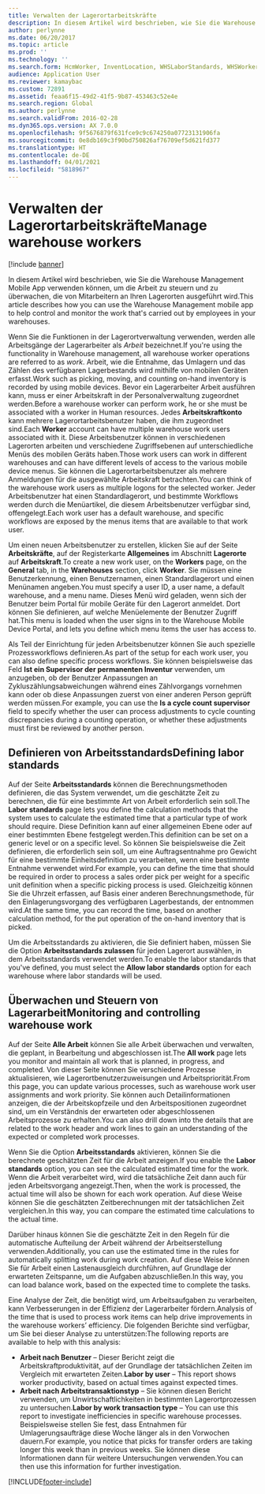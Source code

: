 ```yaml
---
title: Verwalten der Lagerortarbeitskräfte
description: In diesem Artikel wird beschrieben, wie Sie die Warehouse Management Mobile App verwenden können, um die Arbeit zu steuern und zu überwachen, die von Mitarbeitern an Ihren Lagerorten ausgeführt wird.
author: perlynne
ms.date: 06/20/2017
ms.topic: article
ms.prod: ''
ms.technology: ''
ms.search.form: HcmWorker, InventLocation, WHSLaborStandards, WHSWorker, WHSWorkTable, WHSWorkTableListPage, WHSResetUserPassword
audience: Application User
ms.reviewer: kamaybac
ms.custom: 72891
ms.assetid: feaa6f15-49d2-41f5-9b87-453463c52e4e
ms.search.region: Global
ms.author: perlynne
ms.search.validFrom: 2016-02-28
ms.dyn365.ops.version: AX 7.0.0
ms.openlocfilehash: 9f5676879f631fce9c9c674250a07723131906fa
ms.sourcegitcommit: 0e8db169c3f90bd750826af76709ef5d621fd377
ms.translationtype: HT
ms.contentlocale: de-DE
ms.lasthandoff: 04/01/2021
ms.locfileid: "5818967"
---
```

# <a name="manage-warehouse-workers"></a><span data-ttu-id="899a9-103">Verwalten der Lagerortarbeitskräfte</span><span class="sxs-lookup"><span data-stu-id="899a9-103">Manage warehouse workers</span></span>

[!include [banner](../includes/banner.md)]

<span data-ttu-id="899a9-104">In diesem Artikel wird beschrieben, wie Sie die Warehouse Management Mobile App verwenden können, um die Arbeit zu steuern und zu überwachen, die von Mitarbeitern an Ihren Lagerorten ausgeführt wird.</span><span class="sxs-lookup"><span data-stu-id="899a9-104">This article describes how you can use the Warehouse Management mobile app to help control and monitor the work that's carried out by employees in your warehouses.</span></span>

<span data-ttu-id="899a9-105">Wenn Sie die Funktionen in der Lagerortverwaltung verwenden, werden alle Arbeitsgänge der Lagerarbeiter als *Arbeit* bezeichnet.</span><span class="sxs-lookup"><span data-stu-id="899a9-105">If you're using the functionality in Warehouse management, all warehouse worker operations are referred to as *work*.</span></span> <span data-ttu-id="899a9-106">Arbeit, wie die Entnahme, das Umlagern und das Zählen des verfügbaren Lagerbestands wird mithilfe von mobilen Geräten erfasst.</span><span class="sxs-lookup"><span data-stu-id="899a9-106">Work such as picking, moving, and counting on-hand inventory is recorded by using mobile devices.</span></span> <span data-ttu-id="899a9-107">Bevor ein Lagerarbeiter Arbeit ausführen kann, muss er einer Arbeitskraft in der Personalverwaltung zugeordnet werden.</span><span class="sxs-lookup"><span data-stu-id="899a9-107">Before a warehouse worker can perform work, he or she must be associated with a worker in Human resources.</span></span> <span data-ttu-id="899a9-108">Jedes **Arbeitskraftkonto** kann mehrere Lagerortarbeitsbenutzer haben, die ihm zugeordnet sind.</span><span class="sxs-lookup"><span data-stu-id="899a9-108">Each **Worker** account can have multiple warehouse work users associated with it.</span></span> <span data-ttu-id="899a9-109">Diese Arbeitsbenutzer können in verschiedenen Lagerorten arbeiten und verschiedene Zugriffsebenen auf unterschiedliche Menüs des mobilen Geräts haben.</span><span class="sxs-lookup"><span data-stu-id="899a9-109">Those work users can work in different warehouses and can have different levels of access to the various mobile device menus.</span></span> <span data-ttu-id="899a9-110">Sie können die Lagerortarbeitsbenutzer als mehrere Anmeldungen für die ausgewählte Arbeitskraft betrachten.</span><span class="sxs-lookup"><span data-stu-id="899a9-110">You can think of the warehouse work users as multiple logons for the selected worker.</span></span> <span data-ttu-id="899a9-111">Jeder Arbeitsbenutzer hat einen Standardlagerort, und bestimmte Workflows werden durch die Menüartikel, die diesem Arbeitsbenutzer verfügbar sind, offengelegt.</span><span class="sxs-lookup"><span data-stu-id="899a9-111">Each work user has a default warehouse, and specific workflows are exposed by the menus items that are available to that work user.</span></span> 

<span data-ttu-id="899a9-112">Um einen neuen Arbeitsbenutzer zu erstellen, klicken Sie auf der Seite **Arbeitskräfte**, auf der Registerkarte **Allgemeines** im Abschnitt **Lagerorte** auf **Arbeitskraft**.</span><span class="sxs-lookup"><span data-stu-id="899a9-112">To create a new work user, on the **Workers** page, on the **General** tab, in the **Warehouses** section, click **Worker**.</span></span> <span data-ttu-id="899a9-113">Sie müssen eine Benutzerkennung, einen Benutzernamen, einen Standardlagerort und einen Menünamen angeben.</span><span class="sxs-lookup"><span data-stu-id="899a9-113">You must specify a user ID, a user name, a default warehouse, and a menu name.</span></span> <span data-ttu-id="899a9-114">Dieses Menü wird geladen, wenn sich der Benutzer beim Portal für mobile Geräte für den Lagerort anmeldet. Dort können Sie definieren, auf welche Menüelemente der Benutzer Zugriff hat.</span><span class="sxs-lookup"><span data-stu-id="899a9-114">This menu is loaded when the user signs in to the Warehouse Mobile Device Portal, and lets you define which menu items the user has access to.</span></span> 

<span data-ttu-id="899a9-115">Als Teil der Einrichtung für jeden Arbeitsbenutzer können Sie auch spezielle Prozessworkflows definieren.</span><span class="sxs-lookup"><span data-stu-id="899a9-115">As part of the setup for each work user, you can also define specific process workflows.</span></span> <span data-ttu-id="899a9-116">Sie können beispielsweise das Feld **Ist ein Supervisor der permanenten Inventur** verwenden, um anzugeben, ob der Benutzer Anpassungen an Zykluszählungsabweichungen während eines Zählvorgangs vornehmen kann oder ob diese Anpassungen zuerst von einer anderen Person geprüft werden müssen.</span><span class="sxs-lookup"><span data-stu-id="899a9-116">For example, you can use the **Is a cycle count supervisor** field to specify whether the user can process adjustments to cycle counting discrepancies during a counting operation, or whether these adjustments must first be reviewed by another person.</span></span>

## <a name="defining-labor-standards"></a><span data-ttu-id="899a9-117">Definieren von Arbeitsstandards</span><span class="sxs-lookup"><span data-stu-id="899a9-117">Defining labor standards</span></span>
<span data-ttu-id="899a9-118">Auf der Seite **Arbeitsstandards** können die Berechnungsmethoden definieren, die das System verwendet, um die geschätzte Zeit zu berechnen, die für eine bestimmte Art von Arbeit erforderlich sein soll.</span><span class="sxs-lookup"><span data-stu-id="899a9-118">The **Labor standards** page lets you define the calculation methods that the system uses to calculate the estimated time that a particular type of work should require.</span></span> <span data-ttu-id="899a9-119">Diese Definition kann auf einer allgemeinen Ebene oder auf einer bestimmten Ebene festgelegt werden.</span><span class="sxs-lookup"><span data-stu-id="899a9-119">This definition can be set on a generic level or on a specific level.</span></span> <span data-ttu-id="899a9-120">So können Sie beispielsweise die Zeit definieren, die erforderlich sein soll, um eine Auftragsentnahme pro Gewicht für eine bestimmte Einheitsdefinition zu verarbeiten, wenn eine bestimmte Entnahme verwendet wird.</span><span class="sxs-lookup"><span data-stu-id="899a9-120">For example, you can define the time that should be required in order to process a sales order pick per weight for a specific unit definition when a specific picking process is used.</span></span> <span data-ttu-id="899a9-121">Gleichzeitig können Sie die Uhrzeit erfassen, auf Basis einer anderen Berechnungsmethode, für den Einlagerungsvorgang des verfügbaren Lagerbestands, der entnommen wird.</span><span class="sxs-lookup"><span data-stu-id="899a9-121">At the same time, you can record the time, based on another calculation method, for the put operation of the on-hand inventory that is picked.</span></span> 

<span data-ttu-id="899a9-122">Um die Arbeitsstandards zu aktivieren, die Sie definiert haben, müssen Sie die Option **Arbeitsstandards zulassen** für jeden Lagerort auswählen, in dem Arbeitsstandards verwendet werden.</span><span class="sxs-lookup"><span data-stu-id="899a9-122">To enable the labor standards that you've defined, you must select the **Allow labor standards** option for each warehouse where labor standards will be used.</span></span>

## <a name="monitoring-and-controlling-warehouse-work"></a><span data-ttu-id="899a9-123">Überwachen und Steuern von Lagerarbeit</span><span class="sxs-lookup"><span data-stu-id="899a9-123">Monitoring and controlling warehouse work</span></span>
<span data-ttu-id="899a9-124">Auf der Seite **Alle Arbeit** können Sie alle Arbeit überwachen und verwalten, die geplant, in Bearbeitung und abgeschlossen ist.</span><span class="sxs-lookup"><span data-stu-id="899a9-124">The **All work** page lets you monitor and maintain all work that is planned, in progress, and completed.</span></span> <span data-ttu-id="899a9-125">Von dieser Seite können Sie verschiedene Prozesse aktualisieren, wie Lagerortbenutzerzuweisungen und Arbeitspriorität.</span><span class="sxs-lookup"><span data-stu-id="899a9-125">From this page, you can update various processes, such as warehouse work user assignments and work priority.</span></span> <span data-ttu-id="899a9-126">Sie können auch Detailinformationen anzeigen, die der Arbeitskopfzeile und den Arbeitspositionen zugeordnet sind, um ein Verständnis der erwarteten oder abgeschlossenen Arbeitsprozesse zu erhalten.</span><span class="sxs-lookup"><span data-stu-id="899a9-126">You can also drill down into the details that are related to the work header and work lines to gain an understanding of the expected or completed work processes.</span></span> 

<span data-ttu-id="899a9-127">Wenn Sie die Option **Arbeitsstandards** aktivieren, können Sie die berechnete geschätzten Zeit für die Arbeit anzeigen.</span><span class="sxs-lookup"><span data-stu-id="899a9-127">If you enable the **Labor standards** option, you can see the calculated estimated time for the work.</span></span> <span data-ttu-id="899a9-128">Wenn die Arbeit verarbeitet wird, wird die tatsächliche Zeit dann auch für jeden Arbeitsvorgang angezeigt.</span><span class="sxs-lookup"><span data-stu-id="899a9-128">Then, when the work is processed, the actual time will also be shown for each work operation.</span></span> <span data-ttu-id="899a9-129">Auf diese Weise können Sie die geschätzten Zeitberechnungen mit der tatsächlichen Zeit vergleichen.</span><span class="sxs-lookup"><span data-stu-id="899a9-129">In this way, you can compare the estimated time calculations to the actual time.</span></span> 

<span data-ttu-id="899a9-130">Darüber hinaus können Sie die geschätzte Zeit in den Regeln für die automatische Aufteilung der Arbeit während der Arbeitserstellung verwenden.</span><span class="sxs-lookup"><span data-stu-id="899a9-130">Additionally, you can use the estimated time in the rules for automatically splitting work during work creation.</span></span> <span data-ttu-id="899a9-131">Auf diese Weise können Sie für Arbeit einen Lastenausgleich durchführen, auf Grundlage der erwarteten Zeitspanne, um die Aufgaben abzuschließen.</span><span class="sxs-lookup"><span data-stu-id="899a9-131">In this way, you can load balance work, based on the expected time to complete the tasks.</span></span> 

<span data-ttu-id="899a9-132">Eine Analyse der Zeit, die benötigt wird, um Arbeitsaufgaben zu verarbeiten, kann Verbesserungen in der Effizienz der Lagerarbeiter fördern.</span><span class="sxs-lookup"><span data-stu-id="899a9-132">Analysis of the time that is used to process work items can help drive improvements in the warehouse workers’ efficiency.</span></span> <span data-ttu-id="899a9-133">Die folgenden Berichte sind verfügbar, um Sie bei dieser Analyse zu unterstützen:</span><span class="sxs-lookup"><span data-stu-id="899a9-133">The following reports are available to help with this analysis:</span></span>

-   <span data-ttu-id="899a9-134">**Arbeit nach Benutzer** – Dieser Bericht zeigt die Arbeitskraftproduktivität, auf der Grundlage der tatsächlichen Zeiten im Vergleich mit erwarteten Zeiten.</span><span class="sxs-lookup"><span data-stu-id="899a9-134">**Labor by user** – This report shows worker productivity, based on actual times against expected times.</span></span>
-   <span data-ttu-id="899a9-135">**Arbeit nach Arbeitstransaktionstyp** – Sie können diesen Bericht verwenden, um Unwirtschaftlichkeiten in bestimmten Lagerortprozessen zu untersuchen.</span><span class="sxs-lookup"><span data-stu-id="899a9-135">**Labor by work transaction type** – You can use this report to investigate inefficiencies in specific warehouse processes.</span></span> <span data-ttu-id="899a9-136">Beispielsweise stellen Sie fest, dass Entnahmen für Umlagerungsaufträge diese Woche länger als in den Vorwochen dauern.</span><span class="sxs-lookup"><span data-stu-id="899a9-136">For example, you notice that picks for transfer orders are taking longer this week than in previous weeks.</span></span> <span data-ttu-id="899a9-137">Sie können diese Informationen dann für weitere Untersuchungen verwenden.</span><span class="sxs-lookup"><span data-stu-id="899a9-137">You can then use this information for further investigation.</span></span>






[!INCLUDE[footer-include](../../includes/footer-banner.md)]